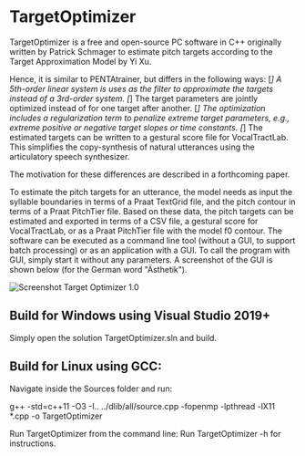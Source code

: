 # TargetOptimizer
TargetOptimizer is a free and open-source PC software in C++ originally written by Patrick Schmager to estimate pitch targets according to the Target Approximation Model by Yi Xu. 

Hence, it is similar to PENTAtrainer, but differs in the following ways:
[*] A 5th-order linear system is uses as the filter to approximate the targets instead of a 3rd-order system.
[*] The target parameters are jointly optimized instead of for one target after another.
[*] The optimization includes a regularization term to penalize extreme target parameters, e.g., extreme positive or negative target slopes or time constants.
[*] The estimated targets can be written to a gestural score file for VocalTractLab. This simplifies the copy-synthesis of natural utterances using the articulatory speech synthesizer.

The motivation for these differences are described in a forthcoming paper.

To estimate the pitch targets for an utterance, the model needs as input the syllable boundaries in terms of a Praat TextGrid file, and the pitch contour in terms of a Praat PitchTier file. Based on these data, the pitch targets can be estimated and exported in terms of a CSV file, a gestural score for VocalTractLab, or as a Praat PitchTier file with the model f0 contour. The software can be executed as a command line tool (without a GUI, to support batch processing) or as an application with a GUI. To call the program with GUI, simply start it without any parameters. A screenshot of the GUI is shown below (for the German word "Ästhetik").

![Screenshot Target Optimizer 1.0](http://www.vocaltractlab.de/pictures/targetoptimizer-screenshot.gif)

## Build for Windows using Visual Studio 2019+
Simply open the solution TargetOptimizer.sln and build.


## Build for Linux using GCC:

Navigate inside the Sources folder and run:

g++ -std=c++11 -O3 -I.. ../dlib/all/source.cpp -fopenmp -lpthread -lX11 *.cpp -o TargetOptimizer


Run TargetOptimizer from the command line:
Run TargetOptimizer -h for instructions.
